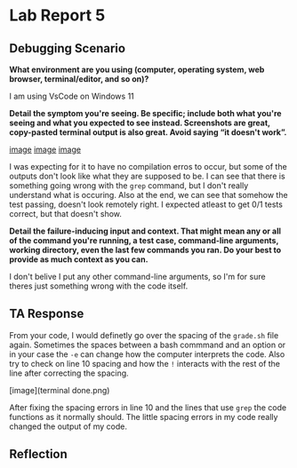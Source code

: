 # Lab Report 5 
## Debugging Scenario
**What environment are you using (computer, operating system, web browser, terminal/editor, and so on)?**

I am using VsCode on Windows 11

**Detail the symptom you're seeing. Be specific; include both what you're seeing and what you expected to see instead. 
Screenshots are great, copy-pasted terminal output is also great. Avoid saying “it doesn't work”.**

[image](Terminal_error.png)
[image](TestListExamples.png)
[image](grade_sh_code.png)

I was expecting for it to have no compilation erros to occur, but some of the outputs don't look like what they are supposed to be. I can see that there is something going wrong with the `grep` command, but I don't really understand what is occuring. Also at the end, we can see that somehow the test passing, doesn't look remotely right. I expected atleast to get 0/1 tests correct, but that doesn't show. 

**Detail the failure-inducing input and context. That might mean any or all of the command you're running, a test case, command-line arguments, working directory, even the last few commands you ran. Do your best to provide as much context as you can.**

I don't belive I put any other command-line arguments, so I'm for sure theres just something wrong with the code itself.

## TA Response

From your code, I would definetly go over the spacing of the `grade.sh` file again. Sometimes the spaces between a bash commmand and an option or in your case the `-e` can change how the computer interprets the code. Also try to check on line 10 spacing and how the `!` interacts with the rest of the line after correcting the spacing.

[image](terminal done.png)

After fixing the spacing errors in line 10 and the lines that use `grep` the code functions as it normally should. The little spacing errors in my code really changed the output of my code.

## Reflection
